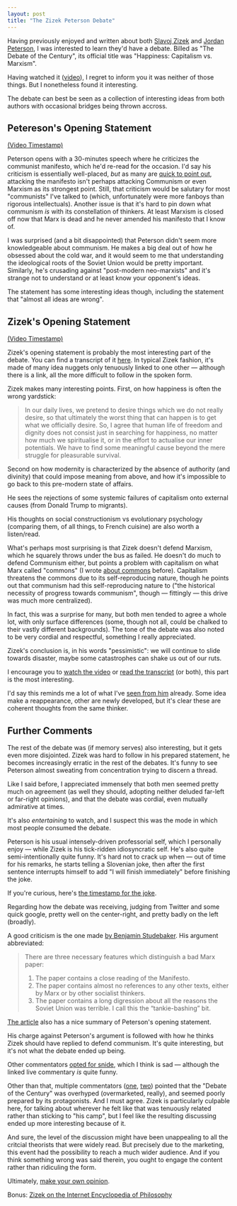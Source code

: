 ```yaml
---
layout: post
title: "The Zizek Peterson Debate"
---
```


Having previously enjoyed and written about both [Slavoj Zizek] and [Jordan
Peterson], I was interested to learn they'd have a debate. Billed as "The Debate
of the Century", its official title was "Happiness: Capitalism vs. Marxism".

Having watched it ([video]), I regret to inform you it was neither of those
things. But I nonetheless found it interesting.

The debate can best be seen as a collection of interesting ideas from both
authors with occasional bridges being thrown accross.

## Petereson's Opening Statement

[(Video Timestamp)](https://www.youtube.com/watch?v=lsWndfzuOc4&t=899s)

Peterson opens with a 30-minutes speech where he criticizes the communist
manifesto, which he'd re-read for the occasion. I'd say his criticism is
essentially well-placed, *but* as many are [quick to point out][studebaker],
attacking the manifesto isn't perhaps attacking Communism or even Marxism as its
strongest point. Still, that criticism would be salutary for most "communists"
I've talked to (which, unfortunately were more fanboys than rigorous
intellectuals). Another issue is that it's hard to pin down what communism *is*
with its constellation of thinkers. At least Marxism is closed off now that Marx
is dead and he never amended his manifesto that I know of.

I was surprised (and a bit disappointed) that Peterson didn't seem more
knowledgeable about communism. He makes a big deal out of how he obsessed about
the cold war, and it would seem to me that understanding the ideological roots
of the Soviet Union would be pretty important. Similarly, he's crusading against
"post-modern neo-marxists" and it's strange not to understand or at least know
your opponent's ideas.

The statement has some interesting ideas though, including the statement that
"almost all ideas are wrong".

## Zizek's Opening Statement

[(Video Timestamp)](https://www.youtube.com/watch?v=lsWndfzuOc4&t=2776s)

Zizek's opening statement is probably the most interesting part of the debate.
You can find a transcript of it [here][transcript]. In typical Zizek fashion,
it's made of many idea nuggets only tenuously linked to one other — although
there is a link, all the more difficult to follow in the spoken form.

Zizek makes many interesting points. First, on how happiness is often the wrong
yardstick:

> In our daily lives, we pretend to desire things which we do not really desire,
> so that ultimately the worst thing that can happen is to get what we
> officially desire. So, I agree that human life of freedom and dignity does not
> consist just in searching for happiness, no matter how much we spiritualise
> it, or in the effort to actualise our inner potentials. We have to find some
> meaningful cause beyond the mere struggle for pleasurable survival.

Second on how modernity is characterized by the absence of authority (and
divinity) that could impose meaning from above, and how it's impossible to go
back to this pre-modern state of affairs.

He sees the rejections of some systemic failures of capitalism onto external
causes (from Donald Trump to migrants).

His thoughts on social constructionism vs evolutionary psychology (comparing
them, of all things, to French cuisine) are also worth a listen/read.

What's perhaps most surprising is that Zizek doesn't defend Marxism, which he
squarely throws under the bus as failed. He doesn't do much to defend Communism
either, but points a problem with capitalism on what Marx called "commons" (I
wrote [about commons] before). Capitalism threatens the commons due to its
self-reproducing nature, though he points out that communism had this
self-reproducing nature to ("the historical necessity of progress towards
communism", though — fittingly — this drive was much more centralized).

In fact, this was a surprise for many, but both men tended to agree a whole lot,
with only surface differences (some, though not all, could be chalked to their
vastly different backgrounds). The tone of the debate was also noted to be very
cordial and respectful, something I really appreciated.

Zizek's conclusion is, in his words "pessimistic": we will continue to slide
towards disaster, maybe some catastrophes can shake us out of our ruts.

I encourage you to [watch the video][video] or [read the transcript][transcript]
(or both), this part is the most interesting.

I'd say this reminds me a lot of what I've [seen from him][Slavoj Zizek]
already. Some idea make a reappearance, other are newly developed, but it's
clear these are coherent thoughts from the same thinker.

## Further Comments

The rest of the debate was (if memory serves) also interesting, but it gets even
more disjointed. Zizek was hard to follow in his prepared statement, he becomes
increasingly erratic in the rest of the debates. It's funny to see Peterson
almost sweating from concentration trying to discern a thread.

Like I said before, I appreciated immensely that both men seemed pretty much on
agreement (as well they should, adopting neither deluded far-left or far-right
opinions), and that the debate was cordial, even mutually admirative at times.

It's also *entertaining* to watch, and I suspect this was the mode in which most
people consumed the debate.

Peterson is his usual intensely-driven professorial self, which I personally
enjoy — while Zizek is his tick-ridden idiosyncratic self. He's also quite
semi-intentionally quite funny. It's hard not to crack up when — out of time for
his remarks, he starts telling a Slovenian joke, then after the first sentence
interrupts himself to add "I will finish immediately" before finishing the joke.

If you're curious, here's [the timestamp for the joke][joke].

Regarding how the debate was receiving, judging from Twitter and some quick
google, pretty well on the center-right, and pretty badly on the left (broadly).

A good criticism is the one made [by Benjamin Studebaker][studebaker]. His
argument abbreviated:

> There are three necessary features which distinguish a bad Marx paper:
> 
> 1. The paper contains a close reading of the Manifesto.
> 2. The paper contains almost no references to any other texts, either by Marx or by other socialist thinkers.
> 3. The paper contains a long digression about all the reasons the Soviet Union was terrible. I call this the “tankie-bashing” bit.

[The article][studebaker] also has a nice summary of Peterson's opening
statement.

His charge against Peterson's argument is followed with how he thinks Zizek
should have replied to defend communism. It's quite interesting, but it's not
what the debate ended up being.

Other commentators [opted for snide], which I think is sad — although the linked
live commentary *is* quite funny.

Other than that, multiple commentators ([one], [two]) pointed that the "Debate
of the Century" was overhyped (overmarketed, really), and seemed poorly prepared
by its protagonists. And I must agree. Zizek is particularly culpable here, for
talking about wherever he felt like that was tenuously related rather than
sticking to "his camp", but I feel like the resulting discussing ended up more
interesting because of it.

And sure, the level of the discussion might have been unappealing to all the
critcial theorists that were widely read. But precisely due to the marketing,
this event had the possibility to reach a much wider audience. And if you think
something wrong was said therein, you ought to engage the content rather than
ridiculing the form.

Ultimately, [make your own opinion][video].

Bonus: [Zizek on the Internet Encyclopedia of Philosophy][zizek-pedia]

[video]: https://www.youtube.com/watch?v=lsWndfzuOc4
[joke]: https://www.youtube.com/watch?v=lsWndfzuOc4&feature=youtu.be&t=6336
[Slavoj Zizek]: /zizek-ideology/
[Jordan Peterson]: /12-rules/
[transcript]: http://archive.is/2XONl
<!-- original: https://pastebin.com/SNsDQ5SF -->
[about commons]: /commons/
[the joke]: TODO
[studebaker]: http://archive.is/l1kc9
<!-- https://www.currentaffairs.org/2019/04/how-zizek-should-have-replied-to-jordan-peterson -->
[one]: http://archive.is/PHLu5
<!-- https://nowtoronto.com/culture/books/jordan-peterson-slavoj-zizek-debate/ -->
[two]: http://archive.is/MY9q5
<!-- https://www.theguardian.com/world/2019/apr/20/jordan-peterson-slavoj-zizek-happiness-capitalism-marxism -->
[opted for snide]: http://archive.is/IkI0e
<!-- https://www.currentaffairs.org/2019/04/live-commentary-on-the-zizek-peterson-debate -->
[zizek-pedia]: https://www.iep.utm.edu/zizek/
